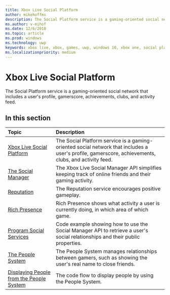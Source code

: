 ```yaml
---
title: Xbox Live Social Platform
author: mikehoffms
description: The Social Platform service is a gaming-oriented social network that includes a user's profile, gamerscore, achievements, clubs, and activity feed.
ms.author: v-mihof
ms.date: 12/6/2018
ms.topic: article
ms.prod: windows
ms.technology: uwp
keywords: xbox live, xbox, games, uwp, windows 10, xbox one, social platform
ms.localizationpriority: medium
---
```

# Xbox Live Social Platform

The Social Platform service is a gaming-oriented social network that includes a user's profile, gamerscore, achievements, clubs, and activity feed.

## In this section

| Topic                                                                                                                                             | Description                                                                                                   |
|:--------------------------------------------------------------------------------------------------------------------------------------------------|:--------------------------------------------------------------------------------------------------------------|
| [Xbox Live Social Platform](xbox-live-social-platform.md) | The Social Platform service is a gaming-oriented social network that includes a user's profile, gamerscore, achievements, clubs, and activity feed. |
| [The Social Manager](the-social-manager.md) | The Xbox Live Social Manager API simplifies keeping track of online friends and their gaming activity. |
| [Reputation](people-system/reputation.md) | The Reputation service encourages positive gameplay. |
| [Rich Presence](rich-presence-strings/rich-presence.md) | Rich Presence shows what activity a user is currently doing, in which area of which game. |
| [Program Social Services](people-system/programming-social-services.md) | Code example showing how to use the Social Manager API to retrieve a user's social relationships and their public properties. |
| [The People System](people-system/xbox-live-people-system.md) | The People System manages relationships between gamers, such as showing the user's real name to close friends. |
| [Displaying People from the People System](social-platform/people-system/displaying-people-from-the-people-system.md) | The code flow to display people by using the People System. |
